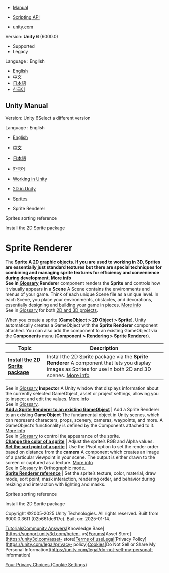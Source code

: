 [](https://docs.unity3d.com)

  * [Manual](../Manual/index.html)
  * [Scripting API](../ScriptReference/index.html)

  * [unity.com](https://unity.com/)

Version: **Unity 6** (6000.0)

  * Supported
  * Legacy

Language : English

  * [English](/Manual/sprite/renderer/renderer-landing.html)
  * [中文](/cn/current/Manual/sprite/renderer/renderer-landing.html)
  * [日本語](/ja/current/Manual/sprite/renderer/renderer-landing.html)
  * [한국어](/kr/current/Manual/sprite/renderer/renderer-landing.html)

[](https://docs.unity3d.com)

## Unity Manual

Version: Unity 6Select a different version

Language : English

  * [English](/Manual/sprite/renderer/renderer-landing.html)
  * [中文](/cn/current/Manual/sprite/renderer/renderer-landing.html)
  * [日本語](/ja/current/Manual/sprite/renderer/renderer-landing.html)
  * [한국어](/kr/current/Manual/sprite/renderer/renderer-landing.html)

  * [Working in Unity](../../working-in-unity.html)
  * [2D in Unity](../../Unity2D.html)
  * [Sprites](../../sprite/sprite-landing.html)
  * Sprite Renderer

[](../../sprite/sort-sprites/sprites-sorting-reference.html)

Sprites sorting reference

[](../../sprite/renderer/install-2d-sprite-package.html)

Install the 2D Sprite package

# Sprite Renderer

The ****Sprite** A 2D graphic objects. If you are used to working in 3D,
Sprites are essentially just standard textures but there are special
techniques for combining and managing sprite textures for efficiency and
convenience during development. [More info](../../sprite/sprite-landing.html)  
See in [Glossary](../../Glossary.html#Sprite) Renderer** component renders the
**Sprite** and controls how it visually appears in a **Scene** A Scene
contains the environments and menus of your game. Think of each unique Scene
file as a unique level. In each Scene, you place your environments, obstacles,
and decorations, essentially designing and building your game in pieces. [More
info](../../CreatingScenes.html)  
See in [Glossary](../../Glossary.html#Scene) for both [2D and 3D
projects](../../2Dor3D.html).

When you create a sprite (**GameObject > 2D Object > Sprite**), Unity
automatically creates a GameObject with the **Sprite Renderer** component
attached. You can also add the component to an existing GameObject via the
**Components** menu (**Component > Rendering > Sprite Renderer**).

**Topic** | **Description**  
---|---  
[**Install the 2D Sprite package**](install-2d-sprite-package.html) | Install the 2D Sprite package via the **Sprite Renderer** A component that lets you display images as Sprites for use in both 2D and 3D scenes. [More info](../../sprite/renderer/renderer-landing.html)  
See in [Glossary](../../Glossary.html#SpriteRenderer) **Inspector** A Unity
window that displays information about the currently selected GameObject,
asset or project settings, allowing you to inspect and edit the values. [More
info](../../UsingTheInspector.html)  
See in [Glossary](../../Glossary.html#Inspector).  
[**Add a Sprite Renderer to an existing GameObject**](add-sprite-renderer-existing-gameobject.html) | Add a Sprite Renderer to an existing **GameObject** The fundamental object in Unity scenes, which can represent characters, props, scenery, cameras, waypoints, and more. A GameObject’s functionality is defined by the Components attached to it. [More info](../../class-GameObject.html)  
See in [Glossary](../../Glossary.html#GameObject) to control the appearance of
the sprite.  
[**Change the color of a sprite**](change-color-sprite.html) | Adjust the sprite’s RGB and Alpha values.  
[**Set the sort point of a sprite**](set-sort-point-sprite.html) | Use the Pivot option to set the render order based on distance from the **camera** A component which creates an image of a particular viewpoint in your scene. The output is either drawn to the screen or captured as a texture. [More info](../../CamerasOverview.html)  
See in [Glossary](../../Glossary.html#Camera) in Orthographic mode.  
[**Sprite Renderer reference**](sprite-renderer-reference.html) | Set the sprite’s texture, color, material, draw mode, sort point, mask interaction, rendering order, and behavior during resizing and interaction with lighting and masks.  
  
[](../../sprite/sort-sprites/sprites-sorting-reference.html)

Sprites sorting reference

[](../../sprite/renderer/install-2d-sprite-package.html)

Install the 2D Sprite package

Copyright ©2005-2025 Unity Technologies. All rights reserved. Built from
6000.0.36f1 (02b661dc617c). Built on: 2025-01-14.

[Tutorials](https://learn.unity.com/)[Community
Answers](https://answers.unity3d.com)[Knowledge
Base](https://support.unity3d.com/hc/en-
us)[Forums](https://forum.unity3d.com)[Asset Store](https://unity3d.com/asset-
store)[Terms of
use](https://docs.unity3d.com/Manual/TermsOfUse.html)[Legal](https://unity.com/legal)[Privacy
Policy](https://unity.com/legal/privacy-
policy)[Cookies](https://unity.com/legal/cookie-policy)[Do Not Sell or Share
My Personal Information](https://unity.com/legal/do-not-sell-my-personal-
information)

[Your Privacy Choices (Cookie Settings)](javascript:void\(0\);)

